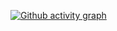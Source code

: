 [![Github activity graph](https://activity-graph.herokuapp.com/graph?username=prateekplay&theme=react-dark&hide_border=true&color=BDDFFF&line=6E93B5&point=BDDFFF)](https://git.io/prateekplay&hide_border=true)
